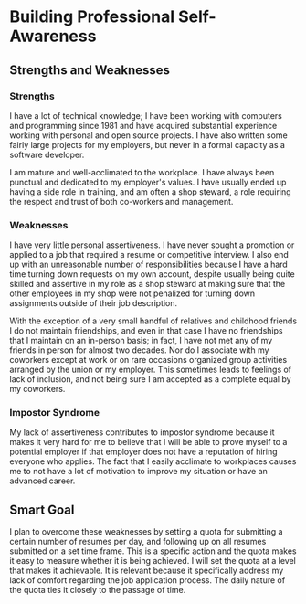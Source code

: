 # Building Professional Self-Awareness

## Strengths and Weaknesses

### Strengths

I have a lot of technical knowledge; I have been working with
computers and programming since 1981 and have acquired substantial
experience working with personal and open source projects. I have also
written some fairly large projects for my employers, but never in a
formal capacity as a software developer.

I am mature and well-acclimated to the workplace. I have always been
punctual and dedicated to my employer's values. I have usually ended
up having a side role in training, and am often a shop steward, a role
requiring the respect and trust of both co-workers and management.

### Weaknesses

I have very little personal assertiveness. I have never sought a
promotion or applied to a job that required a resume or competitive
interview. I also end up with an unreasonable number of
responsibilities because I have a hard time turning down requests on
my own account, despite usually being quite skilled and assertive in
my role as a shop steward at making sure that the other employees in
my shop were not penalized for turning down assignments outside of
their job description.

With the exception of a very small handful of relatives and childhood
friends I do not maintain friendships, and even in that case I have no
friendships that I maintain on an in-person basis; in fact, I have not
met any of my friends in person for almost two decades. Nor do I
associate with my coworkers except at work or on rare occasions
organized group activities arranged by the union or my employer. This
sometimes leads to feelings of lack of inclusion, and not being sure I
am accepted as a complete equal by my coworkers.

### Impostor Syndrome

My lack of assertiveness contributes to impostor syndrome because it
makes it very hard for me to believe that I will be able to prove
myself to a potential employer if that employer does not have a
reputation of hiring everyone who applies. The fact that I easily
acclimate to workplaces causes me to not have a lot of motivation to
improve my situation or have an advanced career.

## Smart Goal

I plan to overcome these weaknesses by setting a quota for submitting
a certain number of resumes per day, and following up on all resumes
submitted on a set time frame. This is a specific action and the quota
makes it easy to measure whether it is being achieved. I will set the
quota at a level that makes it achievable. It is relevant because it
specifically address my lack of comfort regarding the job application
process. The daily nature of the quota ties it closely to the passage
of time.
